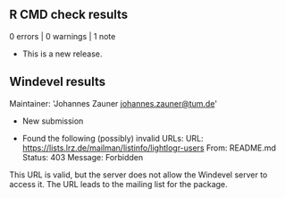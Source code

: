 ## R CMD check results

0 errors | 0 warnings | 1 note

* This is a new release.

## Windevel results

Maintainer: 'Johannes Zauner <johannes.zauner@tum.de>'

* New submission

* Found the following (possibly) invalid URLs:
    URL: https://lists.lrz.de/mailman/listinfo/lightlogr-users
      From: README.md
      Status: 403
      Message: Forbidden
    
This URL is valid, but the server does not allow the Windevel server to access it. The URL leads to the mailing list for the package.